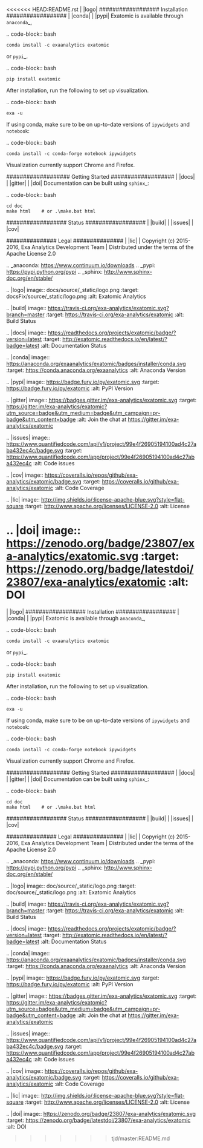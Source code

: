 <<<<<<< HEAD:README.rst
| |logo|
##################
Installation
##################
| |conda|
| |pypi|
Exatomic is available through `anaconda`_,

.. code-block:: bash

    conda install -c exaanalytics exatomic

or `pypi`_.

.. code-block:: bash

    pip install exatomic

After installation, run the following to set up visualization.

.. code-block:: bash

    exa -u

If using conda, make sure to be on up-to-date versions of `ipywidgets` and
`notebook`:

.. code-block:: bash

    conda install -c conda-forge notebook ipywidgets

Visualization currently support Chrome and Firefox.

###################
Getting Started
###################
| |docs|
| |gitter|
| |doi|
Documentation can be built using `sphinx`_:

.. code-block:: bash

    cd doc
    make html    # or .\make.bat html

##################
Status
##################
| |build|
| |issues|
| |cov|

###############
Legal
###############
| |lic|
| Copyright (c) 2015-2016, Exa Analytics Development Team
| Distributed under the terms of the Apache License 2.0

.. _anaconda: https://www.continuum.io/downloads
.. _pypi: https://pypi.python.org/pypi
.. _sphinx: http://www.sphinx-doc.org/en/stable/

.. |logo| image:: docs/source/_static/logo.png
    :target: docsFix/source/_static/logo.png
    :alt: Exatomic Analytics

.. |build| image:: https://travis-ci.org/exa-analytics/exatomic.svg?branch=master
    :target: https://travis-ci.org/exa-analytics/exatomic
    :alt: Build Status

.. |docs| image:: https://readthedocs.org/projects/exatomic/badge/?version=latest
    :target: http://exatomic.readthedocs.io/en/latest/?badge=latest
    :alt: Documentation Status

.. |conda| image:: https://anaconda.org/exaanalytics/exatomic/badges/installer/conda.svg
    :target: https://conda.anaconda.org/exaanalytics
    :alt: Anaconda Version

.. |pypi| image:: https://badge.fury.io/py/exatomic.svg
    :target: https://badge.fury.io/py/exatomic
    :alt: PyPI Version

.. |gitter| image:: https://badges.gitter.im/exa-analytics/exatomic.svg
   :target: https://gitter.im/exa-analytics/exatomic?utm_source=badge&utm_medium=badge&utm_campaign=pr-badge&utm_content=badge
   :alt: Join the chat at https://gitter.im/exa-analytics/exatomic

.. |issues| image:: https://www.quantifiedcode.com/api/v1/project/99e4f26905194100ad4c27aba432ec4c/badge.svg
  :target: https://www.quantifiedcode.com/app/project/99e4f26905194100ad4c27aba432ec4c
  :alt: Code issues

.. |cov| image:: https://coveralls.io/repos/github/exa-analytics/exatomic/badge.svg
    :target: https://coveralls.io/github/exa-analytics/exatomic
    :alt: Code Coverage

.. |lic| image:: http://img.shields.io/:license-apache-blue.svg?style=flat-square
    :target: http://www.apache.org/licenses/LICENSE-2.0
    :alt: License

.. |doi| image:: https://zenodo.org/badge/23807/exa-analytics/exatomic.svg
    :target: https://zenodo.org/badge/latestdoi/23807/exa-analytics/exatomic
    :alt: DOI
=======
| |logo|
##################
Installation
##################
| |conda|
| |pypi|
Exatomic is available through `anaconda`_,

.. code-block:: bash

    conda install -c exaanalytics exatomic

or `pypi`_.

.. code-block:: bash

    pip install exatomic

After installation, run the following to set up visualization.

.. code-block:: bash

    exa -u

If using conda, make sure to be on up-to-date versions of `ipywidgets` and
`notebook`:

.. code-block:: bash

    conda install -c conda-forge notebook ipywidgets

Visualization currently support Chrome and Firefox.

###################
Getting Started
###################
| |docs|
| |gitter|
| |doi|
Documentation can be built using `sphinx`_:

.. code-block:: bash

    cd doc
    make html    # or .\make.bat html

##################
Status
##################
| |build|
| |issues|
| |cov|

###############
Legal
###############
| |lic|
| Copyright (c) 2015-2016, Exa Analytics Development Team
| Distributed under the terms of the Apache License 2.0

.. _anaconda: https://www.continuum.io/downloads
.. _pypi: https://pypi.python.org/pypi
.. _sphinx: http://www.sphinx-doc.org/en/stable/

.. |logo| image:: doc/source/_static/logo.png
    :target: doc/source/_static/logo.png
    :alt: Exatomic Analytics

.. |build| image:: https://travis-ci.org/exa-analytics/exatomic.svg?branch=master
    :target: https://travis-ci.org/exa-analytics/exatomic
    :alt: Build Status

.. |docs| image:: https://readthedocs.org/projects/exatomic/badge/?version=latest
    :target: http://exatomic.readthedocs.io/en/latest/?badge=latest
    :alt: Documentation Status

.. |conda| image:: https://anaconda.org/exaanalytics/exatomic/badges/installer/conda.svg
    :target: https://conda.anaconda.org/exaanalytics
    :alt: Anaconda Version

.. |pypi| image:: https://badge.fury.io/py/exatomic.svg
    :target: https://badge.fury.io/py/exatomic
    :alt: PyPI Version

.. |gitter| image:: https://badges.gitter.im/exa-analytics/exatomic.svg
   :target: https://gitter.im/exa-analytics/exatomic?utm_source=badge&utm_medium=badge&utm_campaign=pr-badge&utm_content=badge
   :alt: Join the chat at https://gitter.im/exa-analytics/exatomic

.. |issues| image:: https://www.quantifiedcode.com/api/v1/project/99e4f26905194100ad4c27aba432ec4c/badge.svg
  :target: https://www.quantifiedcode.com/app/project/99e4f26905194100ad4c27aba432ec4c
  :alt: Code issues

.. |cov| image:: https://coveralls.io/repos/github/exa-analytics/exatomic/badge.svg
    :target: https://coveralls.io/github/exa-analytics/exatomic
    :alt: Code Coverage

.. |lic| image:: http://img.shields.io/:license-apache-blue.svg?style=flat-square
    :target: http://www.apache.org/licenses/LICENSE-2.0
    :alt: License

.. |doi| image:: https://zenodo.org/badge/23807/exa-analytics/exatomic.svg
    :target: https://zenodo.org/badge/latestdoi/23807/exa-analytics/exatomic
    :alt: DOI
>>>>>>> tjd/master:README.md

